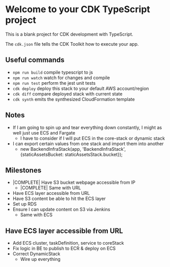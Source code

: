 # Welcome to your CDK TypeScript project

This is a blank project for CDK development with TypeScript.

The `cdk.json` file tells the CDK Toolkit how to execute your app.

## Useful commands

* `npm run build`   compile typescript to js
* `npm run watch`   watch for changes and compile
* `npm run test`    perform the jest unit tests
* `cdk deploy`      deploy this stack to your default AWS account/region
* `cdk diff`        compare deployed stack with current state
* `cdk synth`       emits the synthesized CloudFormation template


## Notes

* If I am going to spin up and tear everything down constantly, I might as well just use ECS and Fargate
  * I have to consider if I will put ECS in the core-stack or dynamic stack
* I can export certain values from one stack and import them into another
  * new BackendInfraStack(app, 'BackendInfraStack', {staticAssetsBucket: staticAssetsStack.bucket});
  
## Milestones
* |COMPLETE| Have S3 bucket webpage accessible from IP
  * |COMPLETE| Same with URL
* Have ECS layer accessible from URL
* Have S3 content be able to hit the ECS layer
* Set up RDS
* Ensure I can update content on S3 via Jenkins
  * Same with ECS


## Have ECS layer accessible from URL
* Add ECS cluster, taskDefinition, service to coreStack
* Fix logic in BE to publish to ECR & deploy on ECS
* Correct DynamicStack
  * Wire up everything